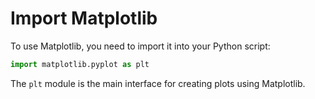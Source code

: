 # Import Matplotlib

To use Matplotlib, you need to import it into your Python script:

```python
import matplotlib.pyplot as plt
```

The `plt` module is the main interface for creating plots using Matplotlib.

